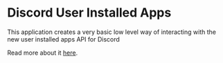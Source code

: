 # Discord User Installed Apps

This application creates a very basic low level way of interacting with the new user installed apps API for Discord

Read more about it [here](https://discord.com/developers/docs/tutorials/developing-a-user-installable-app).
